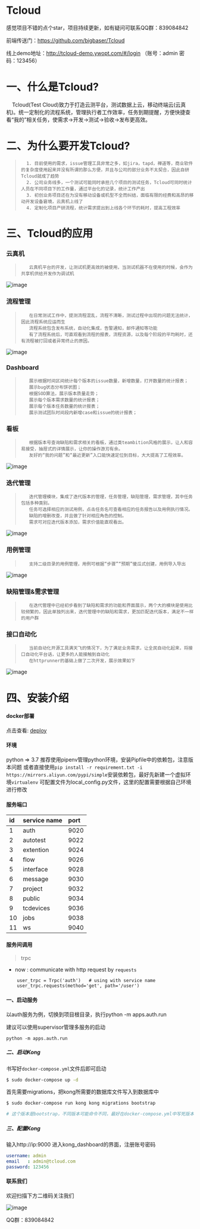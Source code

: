 # Tcloud
感觉项目不错的点个star，项目持续更新，如有疑问可联系QQ群：839084842

前端传送门：https://github.com/bigbaser/Tcloud

线上demo地址：http://tcloud-demo.ywopt.com/#/login （账号：admin 密码：123456）

# 一、什么是Tcloud?

      Tcloud(Test Cloud)致力于打造云测平台，测试数据上云，移动终端云(云真机)。统一定制化的流程系统，管理执行者工作效率，任务到期提醒，方便快捷查看“我的”相关任务，使需求->开发->测试->验收->发布更高效。

# 二、为什么要开发Tcloud?

>		1. 目前使用的需求，issue管理工具非常之多，如jira，tapd，禅道等，商业软件的复杂度使用起来并没有所谓的那么方便，并且与公司的部分业务不太契合，因此自研Tcloud就成了趋势
>		2. 公司业务线多，一个测试可能同时承担几个项目的测试任务，Tcloud可同时统计人员在不同项目下的工作量，通过平台化的记录，统计工作产出
>		3. 初创业务项目还在为没有移动设备或机型不全而纠结，面临有限的经费和高昂的移动开发设备窘境，云真机上线了
>		4. 定制化项目产研流程，统计需求提出到上线各个环节的耗时，提高工程效率

# 三、Tcloud的应用
### 云真机
>        云真机平台的开发，让测试机更高效的被使用，当测试机器不在使用的时候，会作为共享机供给开发作为调试机
![image](http://tcloud-static.oss-cn-beijing.aliyuncs.com/tcloud_git/tcdevices.gif)

### 流程管理
>        在日常测试工作中，提测流程混乱，流程不清晰，测试过程中出现的问题无法统计，因此流程系统应运而生
>        流程系统包含发布系统，自动化集成，告警通知，邮件通知等功能
>        有了流程系统后，可直观看到流程的报表，流程资源，以及每个阶段的平均耗时，还有流程被打回或者异常终止的原因。
![image](http://tcloud-static.oss-cn-beijing.aliyuncs.com/tcloud_git/flow.gif)

### Dashboard
>        展示根据时间区间统计每个版本的issue数量，新增数量，打开数量的统计报表；
>        展示bug状态分布饼状图；
>        根据SOD算法，展示版本质量走势；
>        展示每个版本需求数量的统计报表；
>        展示每个版本任务数量的统计报表；
>        展示测试团队时间段内新增case和issue的统计报表；

### 看板
>        根据版本号查询缺陷和需求相关的看板，通过类teambition风格的展示，让人和容易接受，抽屉式的详情展示，让你的操作游刃有余。
>        友好的“我的问题”和“最近更新”入口能快速定位到目标，大大提高了工程效率。
![image](http://tcloud-static.oss-cn-beijing.aliyuncs.com/tcloud_git/dashboard.gif)

### 迭代管理
>        迭代管理模块，集成了迭代版本的管理，任务管理，缺陷管理，需求管理，其中任务包括多种类别。
>        任务可选择相应的测试用例，点击任务名可查看相应的任务报告以及用例执行情况。
>        缺陷的增删改查，并且做了针对相应角色的控制。
>        需求可对应迭代版本添加，需求价值能直观看出。
![image](http://tcloud-static.oss-cn-beijing.aliyuncs.com/tcloud_git/version.gif)

### 用例管理
>        支持二级目录的用例管理，用例可根据“步骤”“预期”傻瓜式创建，用例导入导出
![image](http://tcloud-static.oss-cn-beijing.aliyuncs.com/tcloud_git/case.png)

### 缺陷管理&需求管理
>        在迭代管理中已经初步看到了缺陷和需求的功能和界面展示，两个大的模块是使用比较频繁的，因此单独列出来，迭代管理中的缺陷和需求，更加匹配迭代版本，满足不一样的用户群

### 接口自动化
>        当前自动化开源工具满天飞的情况下，为了满足业务需求，让全民自动化起来，将接口自动化平台话，让更多的人能接触到自动化
>        在httprunner的基础上做了二次开发，展示效果如下
![image](http://tcloud-static.oss-cn-beijing.aliyuncs.com/tcloud_git/interface.png)




# 四、安装介绍
#### docker部署

点击查看: [deploy](deploy/README.md)

#### 环境
python => 3.7
推荐使用pipenv管理python环境，安装Pipfile中的依赖包，注意版本问题
或者直接使用`pip install -r requirement.txt -i https://mirrors.aliyun.com/pypi/simple`安装依赖包，最好先新建一个虚拟环境`virtualenv`
可配置文件为local_config.py文件，这里的配置需要根据自己环境进行修改

#### 服务端口

| id | service name | port |
|:---- |:---- |:---- |
| 1 | auth | 9020 |
| 2 | autotest	| 9022 |
| 3 | extention | 9024 |
| 4 | flow | 9026 |
| 5 | interface	| 9028 |
| 6 | message | 9030 |
| 7 | project |	9032 |
| 8 | public | 9034 |
| 9 | tcdevices	| 9036 |
| 10 | jobs	| 9038 |
| 11 | ws	| 9040 |



#### 服务间调用 

> trpc

- now : communicate with http request by ```requests```

```
    user_trpc = Trpc('auth')   # using with service name
    user_trpc.requests(method='get', path='/user')
```

#### 一、启动服务

以auth服务为例，切换到项目根目录，执行python -m apps.auth.run

建议可以使用supervisor管理多服务的启动
```shell
python -m apps.auth.run
```


##### 二、启动Kong

书写好`docker-compose.yml`文件后即可启动

```bash
$ sudo docker-compose up -d
```

首先需要migrations，把kong所需要的数据库文件写入到数据库中

```bash
$ sudo docker-compose run kong kong migrations bootstrap

# 这个版本是bootstrap，不同版本可能命令不同，最好在docker-compose.yml中写死版本
```


##### 三、配置Kong

输入http://ip:9000 进入kong_dashboard的界面，注册账号密码

```yml
username: admin
email   : admin@tcloud.com
password: 123456
```

#### 联系我们
欢迎扫描下方二维码关注我们

![image](http://tcloud-static.oss-cn-beijing.aliyuncs.com/tcloud_git/tc.jpg)

QQ群：839084842

